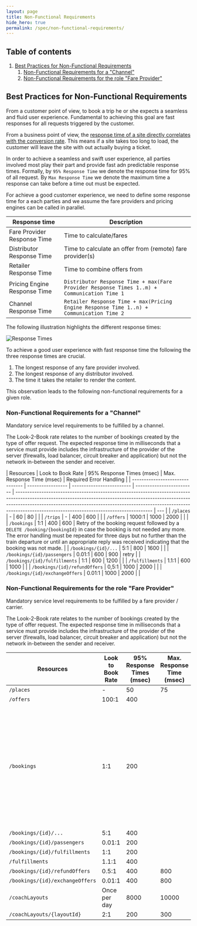 ```yaml
---
layout: page
title: Non-Functional Requirements
hide_hero: true
permalink: /spec/non-functional-requirements/
---
```


## Table of contents 

1. [Best Practices for Non-Functional Requirements](#BestPracticesforNonFunctionalRequirements)
   1. [Non-Functional Requirements for a "Channel"](#NFR_Channel")
   2. [Non-Functional Requirements for the role "Fare Provider"](#NFR_FareProvider")


## Best Practices for Non-Functional Requirements <a name="BestPracticesforNonFunctionalRequirements">

From a customer point of view, to book a trip he or she expects a seamless and
fluid user experience. Fundamental to achieving this goal are fast responses for
all requests triggered by the customer.

From a business point of view, the
[response time of a site directly correlates with the conversion rate](https://www.thinkwithgoogle.com/marketing-strategies/app-and-mobile/mobile-page-speed-conversion-data/).
This means if a site takes too long to load, the customer will leave the site
with out actually buying a ticket.

In order to achieve a seamless and swift user experience, all parties involved
most play their part and provide fast adn predictable response times. Formally,
by `95% Response Time` we denote the response time for 95% of all request. By
`Max Response Time` we denote the maximum time a response can take before a time
out must be expected.

For achieve a good customer experience, we need to define some response time for
a each parties and we assume the fare providers and pricing engines can be
called in parallel.

| Response time                | Description                                                                                 |
| ---------------------------- | ------------------------------------------------------------------------------------------- |
| Fare Provider Response Time  | Time to calculate/fares                                                                     |
| Distributor Response Time    | Time to calculate an offer from (remote) fare provider(s)                                   |
| Retailer Response Time       | Time to combine offers from                                                                 |
| Pricing Engine Response Time | `Distributor Response Time + max(Fare Provider Response Times 1..m) + Communication Time 1` |
| Channel Response Time        | `Retailer Response Time + max(Pricing Engine Response Time 1..n) + Communication Time 2`    |

The following illustration highlights the different response times:

![Response Times](../../images/non-functional-requirements/responseTimes.png)

To achieve a good user experience with fast response time the following the
three response times are crucial.

1. The longest response of any fare provider involved.
2. The longest response of any distributor involved.
3. The time it takes the retailer to render the content.

This observation leads to the following non-functional requirements for a given
role.

### Non-Functional Requirements for a "Channel" <a name="NFR_Channel">

Mandatory service level requirements to be fulfilled by a channel.

The Look-2-Book rate relates to the number of bookings created by the type of
offer request. The expected response time in milliseconds that a service must
provide includes the infrastructure of the provider of the server (firewalls,
load balancer, circuit breaker and application) but not the network in-between
the sender and receiver.

| Resources                       | Look to Book Rate | 95% Response Times (msec) | Max. Response Time (msec) | Required Error Handling                                                                                                                                                                                                                                                                              |
| ------------------------------- | ----------------- | ------------------------- | ------------------------- | ---------------------------------------------------------------------------------------------------------------------------------------------------------------------------------------------------------------------------------------------------------------------------------------------------- | --- |
| `/places`                       | -                 | 60                        | 80                        |                                                                                                                                                                                                                                                                                                      |
| `/trips`                        | -                 | 400                       | 600                       |                                                                                                                                                                                                                                                                                                      |
| `/offers`                       | 1000:1            | 1000                      | 2000                      |                                                                                                                                                                                                                                                                                                      |     |
| `/bookings`                     | 1:1               | 400                       | 600                       | Retry of the booking request followed by a `DELETE /booking/{bookingId}` in case the booking is not needed any more. The error handling must be repeated for three days but no further than the train departure or until an appropriate reply was received indicating that the booking was not made. |
| `/bookings/{id}/...`            | 5:1               | 800                       | 1600                      |                                                                                                                                                                                                                                                                                                      |
| `/bookings/{id}/passengers`     | 0.01:1            | 600                       | 900                       | retry                                                                                                                                                                                                                                                                                                |
| `/bookings/{id}/fulfillments`   | 1:1               | 600                       | 1200                      |                                                                                                                                                                                                                                                                                                      |
| `/fulfillments`                 | 1.1:1             | 600                       | 1000                      |                                                                                                                                                                                                                                                                                                      |
| `/bookings/{id}/refundOffers`   | 0,5:1             | 1000                      | 2000                      |                                                                                                                                                                                                                                                                                                      |
| `/bookings/{id}/exchangeOffers` | 0.01:1            | 1000                      | 2000                      |                                                                                                                                                                                                                                                                                                      |

### Non-Functional Requirements for the role "Fare Provider" <a name="NFR_FareProvider">

Mandatory service level requirements to be fulfilled by a fare provider /
carrier.

The Look-2-Book rate relates to the number of bookings created by the type of
offer request. The expected response time in milliseconds that a service must
provide includes the infrastructure of the provider of the server (firewalls,
load balancer, circuit breaker and application) but not the network in-between
the sender and receiver.

| Resources                       | Look to Book Rate | 95% Response Times (msec) | Max. Response Time (msec) | Required Error Handling                                                                                                                                                                                                                                                                              |
| ------------------------------- | ----------------- | ------------------------- | ------------------------- | ---------------------------------------------------------------------------------------------------------------------------------------------------------------------------------------------------------------------------------------------------------------------------------------------------- |
| `/places`                       | -                 | 50                        | 75                        |                                                                                                                                                                                                                                                                                                      |
| `/offers`                       | 100:1             | 400                       |                           |                                                                                                                                                                                                                                                                                                      |
| `/bookings`                     | 1:1               | 200                       |                           | Retry of the booking request followed by a `DELETE /booking/{bookingId}` in case the booking is not needed any more. The error handling must be repeated for three days but no further than the train departure or until an appropriate reply was received indicating that the booking was not made. |
| `/bookings/{id}/...`            | 5:1               | 400                       |                           |                                                                                                                                                                                                                                                                                                      |
| `/bookings/{id}/passengers`     | 0.01:1            | 200                       |                           | retry                                                                                                                                                                                                                                                                                                |
| `/bookings/{id}/fulfillments`   | 1:1               | 200                       |                           |                                                                                                                                                                                                                                                                                                      |
| `/fulfillments`                 | 1.1:1             | 400                       |                           |                                                                                                                                                                                                                                                                                                      |
| `/bookings/{id}/refundOffers`   | 0.5:1             | 400                       | 800                       |                                                                                                                                                                                                                                                                                                      |
| `/bookings/{id}/exchangeOffers` | 0.01:1            | 400                       | 800                       |                                                                                                                                                                                                                                                                                                      |
| `/coachLayouts`                 | Once per day      | 8000                      | 10000                     |                                                                                                                                                                                                                                                                                                      |
| `/coachLayouts/{layoutId}`      | 2:1               | 200                       | 300                       |                                                                                                                                                                                                                                                                                                      |
